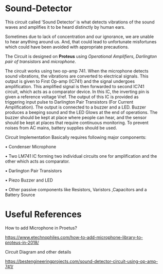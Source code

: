 # Sound-Detector
This circuit called ‘Sound Detector’ is what detects vibrations  of the sound waves and amplifies it to be heard distinctly by human ears. 

Sometimes due to lack of concentration and our ignorance, we are unable to hear anything around us. 
And, that could lead to unfortunate misfortunes which could have been avoided 
with appropriate precautions. 


The Circuit is designed on **Proteus** using *Operational Amplifiers*, *Darlington pair of transistors* and *microphone*.

The circuit works using two op-amp 741. When the microphone detects sound vibrations, the 
vibrations are converted to electrical signals. This output is given to First Op-amp 
(IC741) and the signal undergoes amplification.
This amplified signal is then forwarded to second IC741 circuit, which acts as a comparator 
device. In this IC, the inverting pin is given a reference voltage Vref.
The output of this IC is provided as triggering input pulse to Darlington Pair Transistors (For 
Current Amplification). 
The output is connected to a buzzer and a LED. Buzzer produces a beeping sound and the 
LED Glows at the end of operations. 
The buzzer should be kept at place where people can hear, and the sensor should be kept 
at places that require continuous monitoring. To prevent noises from AC mains, battery 
supplies should be used.

Circuit Implementation Basically requires following major components:

• Condenser Microphone

• Two LM741 IC forming two individual circuits one for amplification and the other which acts as comparator.

• Darlington Pair Transistors

• Piezo Buzzer and LED

• Other passive components like Resistors, Varistors ,Capacitors and a Battery Source


# Useful References
How to add Microphone in Proetus?

https://www.etechnophiles.com/how-to-add-microphone-library-to-proteus-in-2018/

Circuit Diagram and other details

https://bestengineeringprojects.com/sound-detector-circuit-using-op-amp-741/
